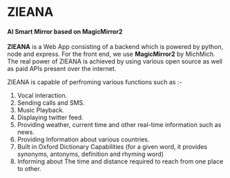 # ZIEANA
#### AI Smart Mirror based on MagicMirror2




**ZIEANA** is a Web App consisting of a backend which is powered by python, node and express. 
For the front end, we use **MagicMirror2** by MichMich.
The real power of ZIEANA is achieved by using various open source as well as paid APIs present over the internet.

ZIEANA is capable of perfroming various functions such as :-
1.	Vocal interaction.
2.	Sending calls and SMS.
3.	Music Playback.
4.	Displaying twitter feed.
5.	Providing weather, current time and other real-time information such as news.
6.	Providing Information about various countries. 
7.	Built in Oxford Dictionary Capabilities (for a given word, it provides synonyms, antonyms, definition and rhyming word)   
8.	Informing about The time and distance required to reach from one place to other.
